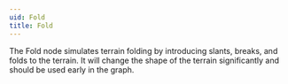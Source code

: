```yaml
---
uid: Fold
title: Fold
---
```


The Fold node simulates terrain folding by introducing slants, breaks, and folds to the terrain. It will change the shape of the terrain significantly and should be used early in the graph.